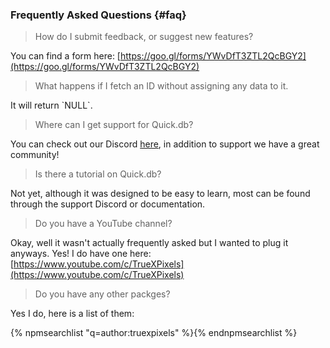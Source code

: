 ### Frequently Asked Questions {#faq}

> How do I submit feedback, or suggest new features?

You can find a form here: [https://goo.gl/forms/YWvDfT3ZTL2QcBGY2](https://goo.gl/forms/YWvDfT3ZTL2QcBGY2)

> What happens if I fetch an ID without assigning any data to it.

It will return \`NULL\`.

> Where can I get support for Quick.db?

You can check out our Discord [here](https://discord.io/plexidev), in addition to support we have a great community!

> Is there a tutorial on Quick.db?

Not yet, although it was designed to be easy to learn, most can be found through the support Discord or documentation.

> Do you have a YouTube channel?

Okay, well it wasn't actually frequently asked but I wanted to plug it anyways. Yes! I do have one here: [https://www.youtube.com/c/TrueXPixels](https://www.youtube.com/c/TrueXPixels)

> Do you have any other packges?

Yes I do, here is a list of them:

{% npmsearchlist "q=author:truexpixels" %}{% endnpmsearchlist %}




